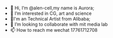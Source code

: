 - 👋 Hi, I’m @alen-cell,my name is Aurora;
- 👀 I’m interested in CG, art and science
- 🌱I'm an Technical Artist from Alibaba;
- 💞️ I’m looking to collaborate with mit media lab
- 📫 How to reach me wechat 17761712708

<!---
alen-cell/alen-cell is a ✨ special ✨ repository because its `README.md` (this file) appears on your GitHub profile.
You can click the Preview link to take a look at your changes.
--->
